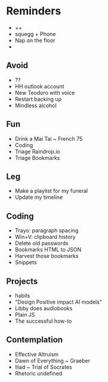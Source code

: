 # Reminders

* ++
* squegg + Phone
* Nap on the floor&nbsp;
* 

## Avoid

* ??
* HH outlook account
* New Teodoro with voice
* Restart backing up
* Mindless alcohol

## Fun

* Drink a Mai Tai ~ French 75
* Coding
* Triage Raindrop.io
* Triage Bookmarks

## Leg

* Make a playlist for my funeral
* Update my timeline

## Coding

* Trayo: paragraph spacing
* Win+V: clipboard history
* Delete old passwords
* Bookmarks HTML to JSON
* Harvest those bookmarks
* Snippets

## Projects

* habits
* "Design Positive impact AI models"
* Libby does audiobooks
* Plain JS
* The successful how-to

## Contemplation

* Effective Altruism
* Dawn of Everything ~ Graeber
* Iliad ~ Trial of Socrates
* Rhetoric undefined